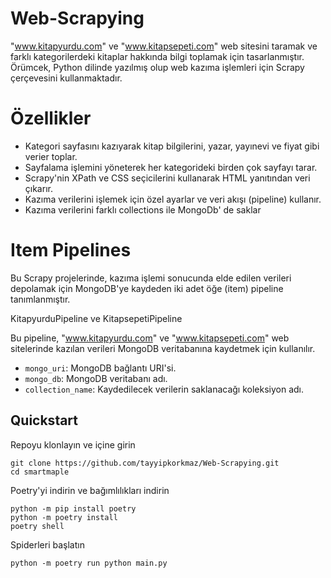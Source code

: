 # Web-Scrapying
"www.kitapyurdu.com" ve "www.kitapsepeti.com" web sitesini taramak ve farklı kategorilerdeki kitaplar hakkında bilgi toplamak için tasarlanmıştır. Örümcek, Python dilinde yazılmış olup web kazıma işlemleri için Scrapy çerçevesini kullanmaktadır.

# Özellikler

  - Kategori sayfasını kazıyarak kitap bilgilerini, yazar, yayınevi ve fiyat gibi verier toplar.
  - Sayfalama işlemini yöneterek her kategorideki birden çok sayfayı tarar.
  - Scrapy'nin XPath ve CSS seçicilerini kullanarak HTML yanıtından veri çıkarır.
  - Kazıma verilerini işlemek için özel ayarlar ve veri akışı (pipeline) kullanır.
  - Kazıma verilerini farklı collections ile MongoDb' de saklar

# Item Pipelines

Bu Scrapy projelerinde, kazıma işlemi sonucunda elde edilen verileri depolamak için MongoDB'ye kaydeden iki adet öğe (item) pipeline tanımlanmıştır.

KitapyurduPipeline ve KitapsepetiPipeline

Bu pipeline, "www.kitapyurdu.com" ve "www.kitapsepeti.com" web sitelerinde kazılan verileri MongoDB veritabanına kaydetmek için kullanılır.

  - `mongo_uri`: MongoDB bağlantı URI'si.
  - `mongo_db`: MongoDB veritabanı adı.
  - `collection_name`: Kaydedilecek verilerin saklanacağı koleksiyon adı.

## Quickstart

Repoyu klonlayın ve içine girin
```shell
git clone https://github.com/tayyipkorkmaz/Web-Scrapying.git
cd smartmaple
```

Poetry'yi indirin ve bağımlılıkları indirin
```shell
python -m pip install poetry
python -m poetry install
poetry shell
```
Spiderleri başlatın
```shell
python -m poetry run python main.py
```
